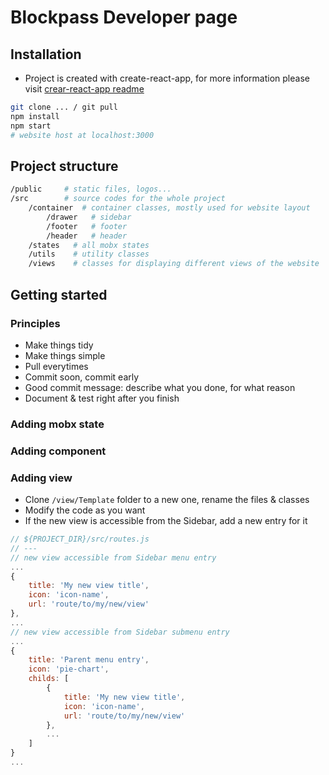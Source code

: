# Blockpass Developer page

## Installation
- Project is created with create-react-app, for more information please visit [crear-react-app readme](./CRA.md)
```bash
git clone ... / git pull
npm install
npm start
# website host at localhost:3000
```

## Project structure
```bash
/public     # static files, logos...
/src        # source codes for the whole project
	/container  # container classes, mostly used for website layout
		/drawer   # sidebar
		/footer   # footer
		/header   # header
	/states   # all mobx states
	/utils    # utility classes
	/views    # classes for displaying different views of the website

```

## Getting started
### Principles
- Make things tidy
- Make things simple
- Pull everytimes
- Commit soon, commit early
- Good commit message: describe what you done, for what reason
- Document & test right after you finish

### Adding mobx state

### Adding component

### Adding view
- Clone `/view/Template` folder to a new one, rename the files & classes
- Modify the code as you want
- If the new view is accessible from the Sidebar, add a new entry for it
```javascript
// ${PROJECT_DIR}/src/routes.js
// --- 
// new view accessible from Sidebar menu entry
...
{
    title: 'My new view title',
    icon: 'icon-name',
    url: 'route/to/my/new/view'
},
...
// new view accessible from Sidebar submenu entry
...
{
    title: 'Parent menu entry',
    icon: 'pie-chart',
    childs: [
        {
            title: 'My new view title',
            icon: 'icon-name',
            url: 'route/to/my/new/view'
        },
        ...
    ]
}
...
```